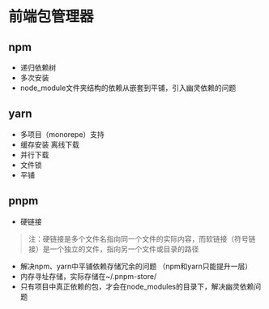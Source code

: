 # 前端包管理器

## npm
* 递归依赖树
* 多次安装
* node_module文件夹结构的依赖从嵌套到平铺，引入幽灵依赖的问题

## yarn
* 多项目（monorepe）支持
* 缓存安装 离线下载
* 并行下载
* 文件锁
* 平铺


## pnpm
* 硬链接
> 注：硬链接是多个文件名指向同一个文件的实际内容，而软链接（符号链接）是一个独立的文件，指向另一个文件或目录的路径
* 解决npm、yarn中平铺依赖存储冗余的问题 （npm和yarn只能提升一层）
* 内存寻址存储，实际存储在~/.pnpm-store/ 
* 只有项目中真正依赖的包，才会在node_modules的目录下，解决幽灵依赖问题
